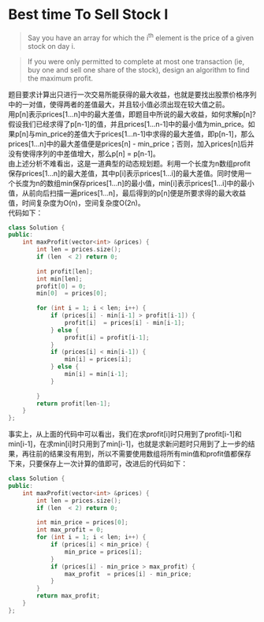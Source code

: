 
Best time To Sell Stock I
=========
> Say you have an array for which the i<sup>th</sup> element is the price of a given stock on day i.

> If you were only permitted to complete at most one transaction (ie, buy one and sell one share of the stock), design an algorithm to find the maximum profit.

题目要求计算出只进行一次交易所能获得的最大收益，也就是要找出股票价格序列中的一对值，使得两者的差值最大，并且较小值必须出现在较大值之前。  
用p[n]表示prices[1...n]中的最大差值，即题目中所说的最大收益，如何求解p[n]?  
假设我们已经求得了p[n-1]的值，并且prices[1...n-1]中的最小值为min_price。如果p[n]与min_price的差值大于prices[1...n-1]中求得的最大差值，即p[n-1]，那么prices[1...n]中的最大差值便是prices[n] - min_price；否则，加入prices[n]后并没有使得序列的中差值增大，那么p[n] = p[n-1]。  
由上述分析不难看出，这是一道典型的动态规划题。利用一个长度为n数组profit保存prices[1...n]的最大差值，其中p[i]表示prices[1...i]的最大差值。同时使用一个长度为n的数组min保存prices[1...n]的最小值，min[i]表示prices[1...i]中的最小值，从前向后扫描一遍prices[1...n]，最后得到的p[n]便是所要求得的最大收益值，时间复杂度为O(n)，空间复杂度O(2n)。  
代码如下：

```cpp
class Solution {
public:
    int maxProfit(vector<int> &prices) {
        int len = prices.size();
        if (len  < 2) return 0;
        
        int profit[len];
        int min[len];
        profit[0] = 0;
        min[0]  = prices[0];
        
        for (int i = 1; i < len; i++) {
            if (prices[i] - min[i-1] > profit[i-1]) {
                profit[i]  = prices[i] - min[i-1];
            } else {
                profit[i] = profit[i-1];
            }
            if (prices[i] < min[i-1]) {
                min[i] = prices[i];
            } else {
                min[i] = min[i-1];
            }
            
        }
        return profit[len-1];
    }
};
```
事实上，从上面的代码中可以看出，我们在求profit[i]时只用到了profit[i-1]和min[i-1]，在求min[i]时只用到了min[i-1]，也就是求新问题时只用到了上一步的结果，再往前的结果没有用到，所以不需要使用数组将所有min值和profit值都保存下来，只要保存上一次计算的值即可，改进后的代码如下：  
```cpp
class Solution {
public:
    int maxProfit(vector<int> &prices) {
        int len = prices.size();
        if (len  < 2) return 0;
        
        int min_price = prices[0];
        int max_profit = 0;
        for (int i = 1; i < len; i++) {
            if (prices[i] < min_price) {
                min_price = prices[i];
            }
            if (prices[i] - min_price > max_profit) {
                max_profit  = prices[i] - min_price;
            }
        }
        return max_profit;
    }
};
```


